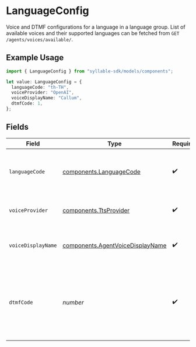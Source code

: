 # LanguageConfig

Voice and DTMF configurations for a language in a language group. List of available voices
and their supported languages can be fetched from `GET /agents/voices/available/`.

## Example Usage

```typescript
import { LanguageConfig } from "syllable-sdk/models/components";

let value: LanguageConfig = {
  languageCode: "th-TH",
  voiceProvider: "OpenAI",
  voiceDisplayName: "Callum",
  dtmfCode: 1,
};
```

## Fields

| Field                                                                                        | Type                                                                                         | Required                                                                                     | Description                                                                                  | Example                                                                                      |
| -------------------------------------------------------------------------------------------- | -------------------------------------------------------------------------------------------- | -------------------------------------------------------------------------------------------- | -------------------------------------------------------------------------------------------- | -------------------------------------------------------------------------------------------- |
| `languageCode`                                                                               | [components.LanguageCode](../../models/components/languagecode.md)                           | :heavy_check_mark:                                                                           | BCP 47 codes of languages that Syllable supports.                                            |                                                                                              |
| `voiceProvider`                                                                              | [components.TtsProvider](../../models/components/ttsprovider.md)                             | :heavy_check_mark:                                                                           | TTS provider for an agent voice.                                                             |                                                                                              |
| `voiceDisplayName`                                                                           | [components.AgentVoiceDisplayName](../../models/components/agentvoicedisplayname.md)         | :heavy_check_mark:                                                                           | Display names of voices that Syllable supports.                                              |                                                                                              |
| `dtmfCode`                                                                                   | *number*                                                                                     | :heavy_check_mark:                                                                           | DTMF code that should be used for the language in the menu generated from the language group | 1                                                                                            |